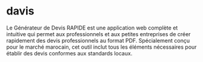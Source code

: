 # davis
Le Générateur de Devis RAPIDE est une application web complète et intuitive qui permet aux professionnels et aux petites entreprises de créer rapidement des devis professionnels au format PDF. Spécialement conçu pour le marché marocain, cet outil inclut tous les éléments nécessaires pour établir des devis conformes aux standards locaux.
